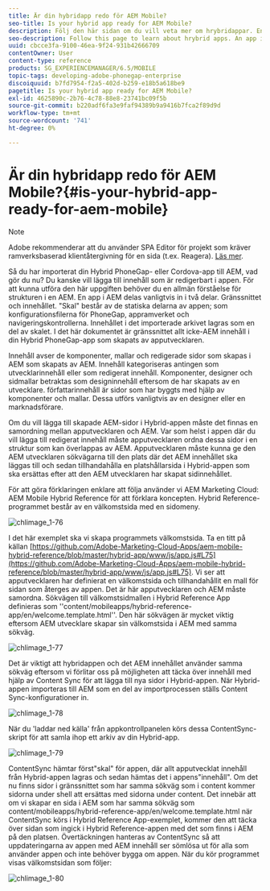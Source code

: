 ```yaml
---
title: Är din hybridapp redo för AEM Mobile?
seo-title: Is your hybrid app ready for AEM Mobile?
description: Följ den här sidan om du vill veta mer om hrybridappar. En app i AEM delas vanligtvis in i två delar. "shell" och "content" och den här sidan ger mer information om dessa ämnen.
seo-description: Follow this page to learn about hrybrid apps. An app in AEM is commonly divided into two parts. The 'shell' and 'content' and this page provides more insight on these topics.
uuid: cbcce3fa-9100-46ea-9f24-931b42666709
contentOwner: User
content-type: reference
products: SG_EXPERIENCEMANAGER/6.5/MOBILE
topic-tags: developing-adobe-phonegap-enterprise
discoiquuid: b7fd7954-f2a5-402d-b259-e18b5a618be9
pagetitle: Is your hybrid app ready for AEM Mobile?
exl-id: 4625890c-2b76-4c78-88e8-23741bc09f5b
source-git-commit: b220adf6fa3e9faf94389b9a9416b7fca2f89d9d
workflow-type: tm+mt
source-wordcount: '741'
ht-degree: 0%

---
```


# Är din hybridapp redo för AEM Mobile?{#is-your-hybrid-app-ready-for-aem-mobile}

>[!NOTE]
>
>Adobe rekommenderar att du använder SPA Editor för projekt som kräver ramverksbaserad klientåtergivning för en sida (t.ex. Reagera). [Läs mer](/help/sites-developing/spa-overview.md).

Så du har importerat din Hybrid PhoneGap- eller Cordova-app till AEM, vad gör du nu? Du kanske vill lägga till innehåll som är redigerbart i appen. För att kunna utföra den här uppgiften behöver du en allmän förståelse för strukturen i en AEM. En app i AEM delas vanligtvis in i två delar. Gränssnittet och innehållet. &quot;Skal&quot; består av de statiska delarna av appen; som konfigurationsfilerna för PhoneGap, appramverket och navigeringskontrollerna. Innehållet i det importerade arkivet lagras som en del av skalet. I det här dokumentet är gränssnittet allt icke-AEM innehåll i din Hybrid PhoneGap-app som skapats av apputvecklaren.

Innehåll avser de komponenter, mallar och redigerade sidor som skapas i AEM som skapats av AEM. Innehåll kategoriseras antingen som utvecklarinnehåll eller som redigerat innehåll. Komponenter, designer och sidmallar betraktas som designinnehåll eftersom de har skapats av en utvecklare. författarinnehåll är sidor som har byggts med hjälp av komponenter och mallar. Dessa utförs vanligtvis av en designer eller en marknadsförare.

Om du vill lägga till skapade AEM-sidor i Hybrid-appen måste det finnas en samordning mellan apputvecklaren och AEM. Var som helst i appen där du vill lägga till redigerat innehåll måste apputvecklaren ordna dessa sidor i en struktur som kan överlappas av AEM. Apputvecklaren måste kunna ge den AEM utvecklaren sökvägarna till den plats där det AEM innehållet ska läggas till och sedan tillhandahålla en platshållarsida i Hybrid-appen som ska ersättas efter att den AEM utvecklaren har skapat sidinnehållet.

För att göra förklaringen enklare att följa använder vi AEM Marketing Cloud: AEM Mobile Hybrid Reference för att förklara koncepten. Hybrid Reference-programmet består av en välkomstsida med en sidomeny.

![chlimage_1-76](assets/chlimage_1-76.png)

I det här exemplet ska vi skapa programmets välkomstsida. Ta en titt på källan [https://github.com/Adobe-Marketing-Cloud-Apps/aem-mobile-hybrid-reference/blob/master/hybrid-app/www/js/app.js#L75](https://github.com/Adobe-Marketing-Cloud-Apps/aem-mobile-hybrid-reference/blob/master/hybrid-app/www/js/app.js#L75). Vi ser att apputvecklaren har definierat en välkomstsida och tillhandahållit en mall för sidan som återges av appen. Det är här apputvecklaren och AEM måste samordna. Sökvägen till välkomstsidmallen i Hybrid Reference App definieras som &#39;&#39;content/mobileapps/hybrid-reference-app/en/welcome.template.html&#39;&#39;. Den här sökvägen är mycket viktig eftersom AEM utvecklare skapar sin välkomstsida i AEM med samma sökväg.

![chlimage_1-77](assets/chlimage_1-77.png)

Det är viktigt att hybridappen och det AEM innehållet använder samma sökväg eftersom vi förlitar oss på möjligheten att täcka över innehåll med hjälp av Content Sync för att lägga till nya sidor i Hybrid-appen. När Hybrid-appen importeras till AEM som en del av importprocessen ställs Content Sync-konfigurationer in.

![chlimage_1-78](assets/chlimage_1-78.png)

När du &#39;laddar ned källa&#39; från appkontrollpanelen körs dessa ContentSync-skript för att samla ihop ett arkiv av din Hybrid-app.

![chlimage_1-79](assets/chlimage_1-79.png)

ContentSync hämtar först&quot;skal&quot; för appen, där allt apputvecklat innehåll från Hybrid-appen lagras och sedan hämtas det i appens&quot;innehåll&quot;. Om det nu finns sidor i gränssnittet som har samma sökväg som i content kommer sidorna under shell att ersättas med sidorna under content. Det innebär att om vi skapar en sida i AEM som har samma sökväg som content/mobileapps/hybrid-reference-app/en/welcome.template.html när ContentSync körs i Hybrid Reference App-exemplet, kommer den att täcka över sidan som ingick i Hybrid Reference-appen med det som finns i AEM på den platsen. Övertäckningen hanteras av ContentSync så att uppdateringarna av appen med AEM innehåll ser sömlösa ut för alla som använder appen och inte behöver bygga om appen. När du kör programmet visas välkomstsidan som följer:

![chlimage_1-80](assets/chlimage_1-80.png)
